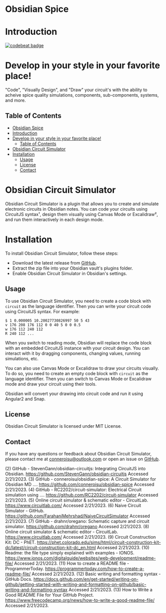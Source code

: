 # Obsidian Spice 

# Introduction

[![codebeat badge](https://codebeat.co/badges/9e9f2d7d-d560-4ce5-b48a-b2ddf9317efd)](https://codebeat.co/projects/github-com-conneroisu-obsidian-spice-master)

# Develop in your style in your favorite place!
"Code", "Visually Design", and "Draw" your circuit's with the ability to acheive spice quality simulations, components, sub-components, systems, and more. 

## Table of Contents

- [Obsidian Spice](#obsidian-spice)
- [Introduction](#introduction)
- [Develop in your style in your favorite place!](#develop-in-your-style-in-your-favorite-place)
  - [Table of Contents](#table-of-contents)
- [Obsidian Circuit Simulator](#obsidian-circuit-simulator)
- [Installation](#installation)
  - [Usage](#usage)
  - [License](#license)
  - [Contact](#contact)




# Obsidian Circuit Simulator

Obsidian Circuit Simulator is a plugin that allows you to create and simulate electronic circuits in Obsidian notes. You can code your circuits using CircuitJS syntax¹, design them visually using Canvas Mode or Excalidraw², and run them interactively in each design mode. 


# Installation

To install Obsidian Circuit Simulator, follow these steps:

- Download the latest release from [GitHub](https://github.com/conneroisu/obsidian-spice/releases).
- Extract the zip file into your Obsidian vault's plugins folder.
- Enable Obsidian Circuit Simulator in Obsidian's settings.

## Usage

To use Obsidian Circuit Simulator, you need to create a code block with `circuit` as the language identifier. Then you can write your circuit code using CircuitJS syntax. For example:

```circuit
$ 1 0.000005 10.20027730826997 50 5 43
v 176 208 176 112 0 0 40 5 0 0 0.5
w 176 112 240 112
R 240 112 ...
```

When you switch to reading mode, Obsidian will replace the code block with an embedded CircuitJS instance with your circuit design. You can interact with it by dragging components, changing values, running simulations, etc.

You can also use Canvas Mode or Excalidraw to draw your circuits visually. To do so, you need to create an empty code block with `circuit` as the language identifier. Then you can switch to Canvas Mode or Excalidraw mode and draw your circuit using their tools.

Obsidian will convert your drawing into circuit code and run it using Angular2 and Snap.

## License

Obsidian Circuit Simulator is licensed under MIT License.

## Contact

If you have any questions or feedback about Obsidian Circuit Simulator, please contact me at conneroisu@outlook.com or open an issue on [GitHub](https://github.com/conneroisu/obsidian-spice/issues).


(2) GitHub - StevenGann/obsidian-circuitjs: Integrating CircuitJS into Obsidian. https://github.com/StevenGann/obsidian-circuitjs Accessed 2/21/2023.
(3) GitHub - conneroisu/obsidian-spice: A Circuit Simulator for Obsidian MD .... https://github.com/conneroisu/obsidian-spice Accessed 2/21/2023.
(4) GitHub - RC2202/circuit-simulator: Electrical Circuit simulation using .... https://github.com/RC2202/circuit-simulator Accessed 2/21/2023.
(5) Online circuit simulator & schematic editor - CircuitLab. https://www.circuitlab.com/ Accessed 2/21/2023.
(6) Naive Circuit Simulator - GitHub. https://github.com/FarahaniMehrshad/NaiveCircuitSimulator Accessed 2/21/2023.
(7) GitHub - drahnr/oregano: Schematic capture and circuit simulator. https://github.com/drahnr/oregano Accessed 2/21/2023.
(8) Online circuit simulator & schematic editor - CircuitLab. https://www.circuitlab.com/ Accessed 2/21/2023.
(9) ‪Circuit Construction Kit: DC‬ - PhET. https://phet.colorado.edu/sims/html/circuit-construction-kit-dc/latest/circuit-construction-kit-dc_en.html Accessed 2/21/2023.
(10) Readme: the file type simply explained with examples - IONOS. https://www.ionos.com/digitalguide/websites/web-development/readme-file/ Accessed 2/21/2023.
(11) How to create a README file - ProgrammerToday. https://programmertoday.com/how-to-create-a-readme-file/ Accessed 2/21/2023.
(12) Basic writing and formatting syntax - GitHub Docs. https://docs.github.com/en/get-started/writing-on-github/getting-started-with-writing-and-formatting-on-github/basic-writing-and-formatting-syntax Accessed 2/21/2023.
(13) How to Write a Good README File for Your GitHub Project. https://www.freecodecamp.org/news/how-to-write-a-good-readme-file/ Accessed 2/21/2023.
